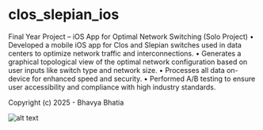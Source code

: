 # clos_slepian_ios

Final Year Project – iOS App for Optimal Network Switching (Solo Project)
• Developed a mobile iOS app for Clos and Slepian switches used in
data centers to optimize network traffic and interconnections.
• Generates a graphical topological view of the optimal network
configuration based on user inputs like switch type and network size.
• Processes all data on-device for enhanced speed and security.
• Performed A/B testing to ensure user accessibility and compliance
with high industry standards.

Copyright (c) 2025 - Bhavya Bhatia

![alt text](https://github.com/Bhavya2002/clos_slepian_ios/blob/31f14928f9cf0b64f0016deaa789fd0b0e49a645/Screenshot%202025-06-13%20at%201.20.29%E2%80%AFPM.png)
